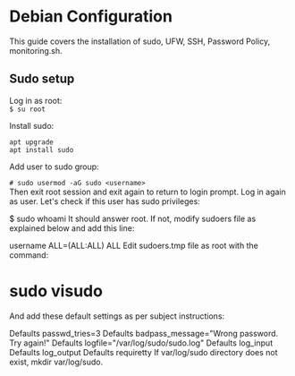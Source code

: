 # Debian Configuration

This guide covers the installation of sudo, UFW, SSH, Password Policy, monitoring.sh.

## Sudo setup

Log in as root:  
`$ su root`  

Install sudo:

```apt update    
apt upgrade    
apt install sudo    
```
Add user to sudo group:

`# sudo usermod -aG sudo <username>`  
Then exit root session and exit again to return to login prompt. Log in again as user. Let's check if this user has sudo privileges:

$ sudo whoami
It should answer root. If not, modify sudoers file as explained below and add this line:

username  ALL=(ALL:ALL) ALL
Edit sudoers.tmp file as root with the command:

# sudo visudo
And add these default settings as per subject instructions:

Defaults     passwd_tries=3
Defaults     badpass_message="Wrong password. Try again!"
Defaults     logfile="/var/log/sudo/sudo.log"
Defaults     log_input
Defaults     log_output
Defaults     requiretty
If var/log/sudo directory does not exist, mkdir var/log/sudo.

